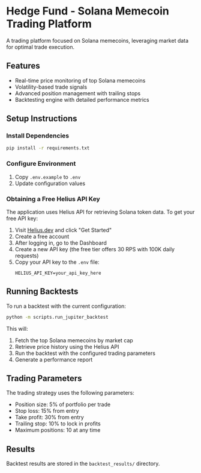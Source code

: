 # Hedge Fund - Solana Memecoin Trading Platform

A trading platform focused on Solana memecoins, leveraging market data for optimal trade execution.

## Features

- Real-time price monitoring of top Solana memecoins
- Volatility-based trade signals
- Advanced position management with trailing stops
- Backtesting engine with detailed performance metrics

## Setup Instructions

### Install Dependencies

```bash
pip install -r requirements.txt
```

### Configure Environment

1. Copy `.env.example` to `.env`
2. Update configuration values

### Obtaining a Free Helius API Key

The application uses Helius API for retrieving Solana token data. To get your free API key:

1. Visit [Helius.dev](https://www.helius.dev/) and click "Get Started"
2. Create a free account
3. After logging in, go to the Dashboard
4. Create a new API key (the free tier offers 30 RPS with 100K daily requests)
5. Copy your API key to the `.env` file:
   ```
   HELIUS_API_KEY=your_api_key_here
   ```

## Running Backtests

To run a backtest with the current configuration:

```bash
python -m scripts.run_jupiter_backtest
```

This will:
1. Fetch the top Solana memecoins by market cap
2. Retrieve price history using the Helius API
3. Run the backtest with the configured trading parameters
4. Generate a performance report

## Trading Parameters

The trading strategy uses the following parameters:

- Position size: 5% of portfolio per trade
- Stop loss: 15% from entry
- Take profit: 30% from entry  
- Trailing stop: 10% to lock in profits
- Maximum positions: 10 at any time

## Results

Backtest results are stored in the `backtest_results/` directory. 